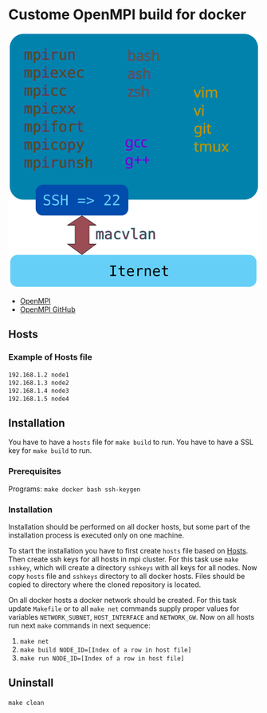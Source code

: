 # Custome OpenMPI build for docker
![image one](openmpi-docker.svg)

* [OpenMPI](https://www.open-mpi.org/)
* [OpenMPI GitHub](https://github.com/open-mpi/ompi)

## Hosts
### Example of Hosts file
```
192.168.1.2 node1
192.168.1.3 node2
192.168.1.4 node3
192.168.1.5 node4
```

## Installation
You have to have a `hosts` file for `make build` to run.
You have to have a SSL key for `make build` to run.

### Prerequisites
Programs: `make docker bash ssh-keygen`

### Installation
Installation should be performed on all docker hosts, but some part of the installation process is executed only on one machine.

To start the installation you have to first create `hosts` file based on [Hosts](#Hosts).
Then create ssh keys for all hosts in mpi cluster.
For this task use `make sshkey`, which will create a directory `sshkeys` with all keys for all nodes.
Now copy `hosts` file and `sshkeys` directory to all docker hosts.
Files should be copied to directory where the cloned repository is located.

On all docker hosts a docker network should be created.
For this task update `Makefile` or to all `make net` commands supply proper values for variables `NETWORK_SUBNET`, `HOST_INTERFACE` and `NETWORK_GW`.
Now on all hosts run next `make` commands in next sequence:
1. `make net`
2. `make build NODE_ID=[Index of a row in host file]`
3. `make run NODE_ID=[Index of a row in host file]`

## Uninstall
`make clean`
